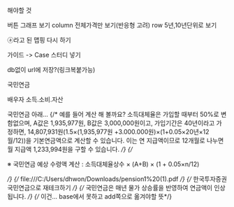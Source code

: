 해야할 것

버튼
그래프 보기
column 전체가격만 보기(반응형 고려) 
row 5년,10년단위로 보기


ⓐ라고 된 맵핑 다시 하기


가이드 -> Case 스터디 넣기

db없이 url에 저장?(링크복붙가능)

국민연금

배우자 소득.소비.자산

국민연금 아래...
            {/* 예를 들어 계산
해 볼까요? 소득대체율은 가입할 때부터 50%로 변함없으며, A값은 1,935,977원, B값은
3,000,000원이고, 가입기간은 40년이라고 가정하면, 14,807,931원(1.5×(1,935,977원
+3.000.000원)×(1+0.05×20년×12월/12))을 기본연금액으로 계산할 수 있습니다. 이는 연
지급액이므로 12개월로 나누면 월 지급액 1,233,994원을 구할 수 있습니다.  */}
            {/* <p className='note'>※ 국민연금 예상 수령액 계산 : 소득대체율상수 × (A+B) × (1 + 0.05×n/12) </p> */}
            {/* file:///C:/Users/dhwon/Downloads/pension1%20(1).pdf */}
            {/* 한국투자증권 국민연금으로 재테크하기 */}
            {/* 국민연금은 매년 물가 상승률을 반영하여 연금액이 인상됩니다. */}
            {/* 이건... base에서 못하고 add쪽으로 옮겨야할 뜻*/}